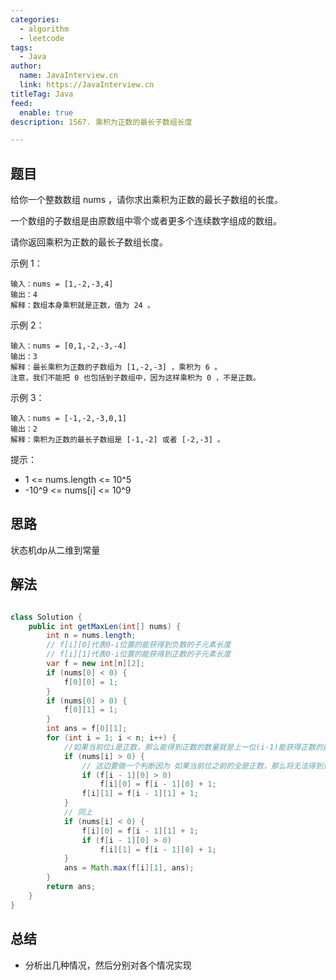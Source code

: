 ```yaml
---
categories:
  - algorithm
  - leetcode
tags:
  - Java
author: 
  name: JavaInterview.cn
  link: https://JavaInterview.cn
titleTag: Java
feed:
  enable: true
description: 1567. 乘积为正数的最长子数组长度

---
```


## 题目
给你一个整数数组 nums ，请你求出乘积为正数的最长子数组的长度。

一个数组的子数组是由原数组中零个或者更多个连续数字组成的数组。

请你返回乘积为正数的最长子数组长度。



示例  1：

    输入：nums = [1,-2,-3,4]
    输出：4
    解释：数组本身乘积就是正数，值为 24 。
示例 2：

    输入：nums = [0,1,-2,-3,-4]
    输出：3
    解释：最长乘积为正数的子数组为 [1,-2,-3] ，乘积为 6 。
    注意，我们不能把 0 也包括到子数组中，因为这样乘积为 0 ，不是正数。
示例 3：

    输入：nums = [-1,-2,-3,0,1]
    输出：2
    解释：乘积为正数的最长子数组是 [-1,-2] 或者 [-2,-3] 。


提示：

* 1 <= nums.length <= 10^5
* -10^9 <= nums[i] <= 10^9



## 思路

状态机dp从二维到常量

## 解法
```java

class Solution {
    public int getMaxLen(int[] nums) {
        int n = nums.length;
        // f[i][0]代表0-i位置的能获得到负数的子元素长度
        // f[i][1]代表0-i位置的能获得到正数的子元素长度
        var f = new int[n][2];
        if (nums[0] < 0) {
            f[0][0] = 1;
        }
        if (nums[0] > 0) {
            f[0][1] = 1;
        }
        int ans = f[0][1];
        for (int i = 1; i < n; i++) {
            //如果当前位i是正数，那么能得到正数的数量就是上一位(i-1)能获得正数的数量+1，能得到负数的数量就是上一位（i-1）能获得负数的数量+1。
            if (nums[i] > 0) {
                // 这边要做一个判断因为 如果当前位之前的全是正数，那么将无法得到负数，只有有负数的时候，当前位是正数你才能获得负数的结果
                if (f[i - 1][0] > 0)
                    f[i][0] = f[i - 1][0] + 1;
                f[i][1] = f[i - 1][1] + 1;
            }
            // 同上
            if (nums[i] < 0) {
                f[i][0] = f[i - 1][1] + 1;
                if (f[i - 1][0] > 0)
                    f[i][1] = f[i - 1][0] + 1;
            }
            ans = Math.max(f[i][1], ans);
        }
        return ans;
    }
}
```

## 总结

- 分析出几种情况，然后分别对各个情况实现 
